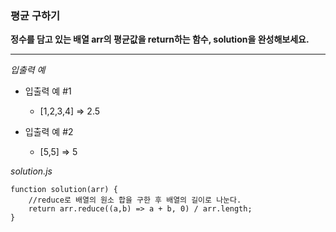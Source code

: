 ### 평균 구하기

**정수를 담고 있는 배열 arr의 평균값을 return하는 함수, solution을 완성해보세요.**

---

_입출력 예_

- 입출력 예 #1

  - [1,2,3,4] => 2.5

- 입출력 예 #2

  - [5,5] => 5

_solution.js_

```
function solution(arr) {
    //reduce로 배열의 원소 합을 구한 후 배열의 길이로 나눈다.
    return arr.reduce((a,b) => a + b, 0) / arr.length;
}
```
